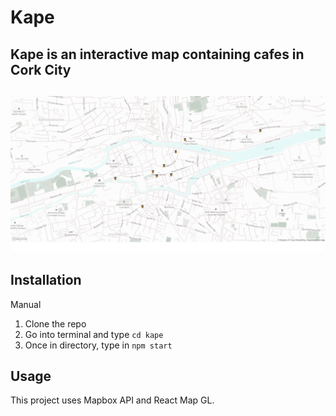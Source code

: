 # Kape
Kape is an interactive map containing cafes in Cork City
---
![AppPreview](./kape/public/preview.png)
---
## Installation

Manual  
1. Clone the repo
2. Go into terminal and type `cd kape`
3. Once in directory, type in `npm start`

## Usage
This project uses Mapbox API and React Map GL.
